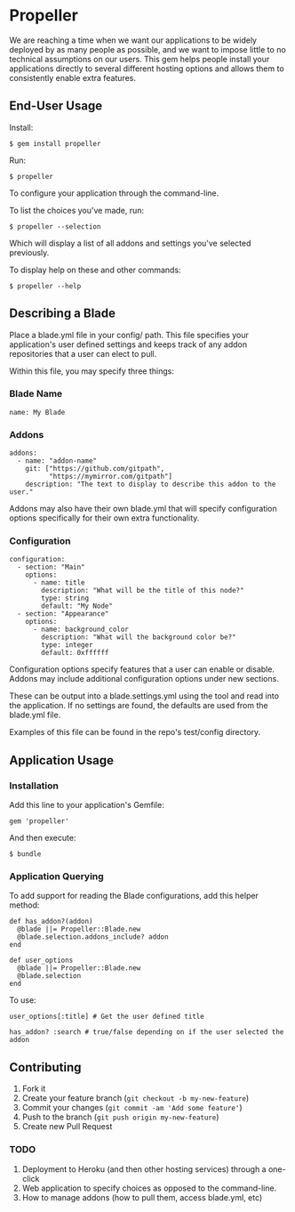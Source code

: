 # Propeller

We are reaching a time when we want our applications to be widely deployed by as many people as possible, and we want
to impose little to no technical assumptions on our users. This gem helps people install your applications directly
to several different hosting options and allows them to consistently enable extra features.

## End-User Usage

Install:

    $ gem install propeller

Run:

    $ propeller

To configure your application through the command-line.

To list the choices you've made, run:

    $ propeller --selection

Which will display a list of all addons and settings you've selected previously.

To display help on these and other commands:

    $ propeller --help

## Describing a Blade

Place a blade.yml file in your config/ path. This file specifies your application's user
defined settings and keeps track of any addon repositories that a user can elect to
pull.

Within this file, you may specify three things:

### Blade Name

    name: My Blade

### Addons

    addons:
      - name: "addon-name"
        git: ["https://github.com/gitpath",
              "https://mymirror.com/gitpath"]
        description: "The text to display to describe this addon to the user."

Addons may also have their own blade.yml that will specify configuration options
specifically for their own extra functionality.

### Configuration

    configuration:
      - section: "Main"
        options:
          - name: title
            description: "What will be the title of this node?"
            type: string
            default: "My Node"
      - section: "Appearance"
        options:
          - name: background_color
            description: "What will the background color be?"
            type: integer
            default: 0xffffff

Configuration options specify features that a user can enable or disable. Addons may
include additional configuration options under new sections.

These can be output into a blade.settings.yml using the tool and read into the
application. If no settings are found, the defaults are used from the blade.yml file.

Examples of this file can be found in the repo's test/config directory.

## Application Usage

### Installation

Add this line to your application's Gemfile:

    gem 'propeller'

And then execute:

    $ bundle

### Application Querying

To add support for reading the Blade configurations, add this helper method:

    def has_addon?(addon)
      @blade ||= Propeller::Blade.new
      @blade.selection.addons_include? addon
    end

    def user_options
      @blade ||= Propeller::Blade.new
      @blade.selection
    end

To use:

    user_options[:title] # Get the user defined title

    has_addon? :search # true/false depending on if the user selected the addon

## Contributing

1. Fork it
2. Create your feature branch (`git checkout -b my-new-feature`)
3. Commit your changes (`git commit -am 'Add some feature'`)
4. Push to the branch (`git push origin my-new-feature`)
5. Create new Pull Request

### TODO

1. Deployment to Heroku (and then other hosting services) through a one-click
2. Web application to specify choices as opposed to the command-line.
3. How to manage addons (how to pull them, access blade.yml, etc)
